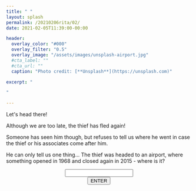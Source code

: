 ```yaml
---
title: " "
layout: splash
permalink: /20210206rita/02/
date: 2021-02-05T11:39:00-00:00

header:
  overlay_color: "#000"
  overlay_filter: "0.5"
  overlay_image: "/assets/images/unsplash-airport.jpg"
  #cta_label: ""
  #cta_url: ""
  caption: "Photo credit: [**Unsplash**](https://unsplash.com)"

excerpt: "

"

---
```

  
Let's head there!

Although we are too late, the thief has fled again! 

Someone has seen him though, but refuses to tell us where he went in case the thief or his associates come after him.

He can only tell us one thing... The thief was headed to an airport, where something opened in 1968 and closed again in 2015 - where is it?


<center>
  <div class="wrapper">
    <form class="form1" action="https://www.albertsmysteries.com/20210206rita/">
      <div class="inputcontent">
          <input type="text" id="password" /><br />
      </div>
      <div class="buttons">
        <input
          class="orangebutton"
          type="button"
          value="ENTER"
          onclick="checkPassword()" />
      </div>
    </form>
  </div>
</center>
<script src="/assets/js/20210206rita/02.js"></script>
